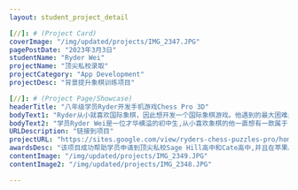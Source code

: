```yaml
---
layout: student_project_detail

[//]: # (Project Card)
coverImage: "/img/updated/projects/IMG_2347.JPG"
pagePostDate: "2023年3月3日"
studentName: "Ryder Wei"
projectName: "顶尖私校录取"
projectCategory: "App Development"
projectDesc: "背景提升象棋训练项目"

[//]: # (Project Page/Showcase)
headerTitle: "八年级学员Ryder开发手机游戏Chess Pro 3D"
bodyText1: "Ryder从小就喜欢国际象棋，因此想开发一个国际象棋游戏。他遇到的最大困难是将操纵杆移入手机游戏中，但最终通过简单的代码解决了这个问题。"
bodyText2: "学员Ryder Wei是一位才华横溢的初中生,从小喜欢象棋的他一直想有一款属于自己的象棋训练游戏。今年八年级的Ryder将兴趣与爱好结合开发出象棋训练项目，让训练象棋变得方便和简单，目前该项目已经在App Store发布。Ryder也成功拿到了多所顶尖私校的录取"
URLDescription: "链接到项目"
projectURL: "https://sites.google.com/view/ryders-chess-puzzles-pro/home"
awardsDesc: "该项目成功帮助学员申请到顶尖私校Sage Hill高中和Cate高中,并且在苹果APP发布"
contentImage: "/img/updated/projects/IMG_2349.JPG"
contentImage2: "/img/updated/projects/IMG_2348.JPG"

---
```

